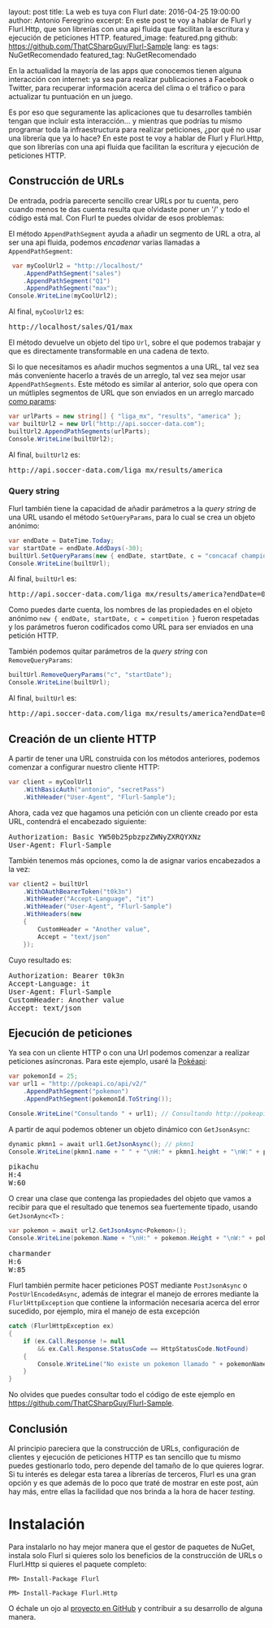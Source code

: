 layout: post
title: La web es tuya con Flurl
date: 2016-04-25 19:00:00
author: Antonio Feregrino
excerpt: En este post te voy a hablar de Flurl y Flurl.Http, que son librerías con una api fluida que facilitan la escritura y ejecución de peticiones HTTP.
featured_image: featured.png
github: https://github.com/ThatCSharpGuy/Flurl-Sample
lang: es
tags: NuGetRecomendado
featured_tag: NuGetRecomendado

En la actualidad la mayoría de las apps que conocemos tienen alguna interacción con internet: ya sea para realizar publicaciones a Facebook o Twitter, para recuperar información acerca del clima o el tráfico o para actualizar tu puntuación en un juego.

Es por eso que seguramente las aplicaciones que tu desarrolles también tengan que incluir esta interacción... y mientras que podrías tu mismo programar toda la infraestructura para realizar peticiones, ¿por qué no usar una librería que ya lo hace? En este post te voy a hablar de Flurl y Flurl.Http, que son librerías con una api fluida que facilitan la escritura y ejecución de peticiones HTTP.

## Construcción de URLs  
De entrada, podría parecerte sencillo crear URLs por tu cuenta, pero cuando menos te das cuenta resulta que olvidaste poner un '/' y todo el código está mal. Con Flurl te puedes olvidar de esos problemas:

El método `AppendPathSegment` ayuda a añadir un segmento de URL a otra, al ser una api fluida, podemos *encadenar* varias llamadas a `AppendPathSegment`:

```csharp  
 var myCoolUrl2 = "http://localhost/"
    .AppendPathSegment("sales")
    .AppendPathSegment("Q1")
    .AppendPathSegment("max");
Console.WriteLine(myCoolUrl2);
```  

Al final, `myCoolUrl2` es:

<pre>
http://localhost/sales/Q1/max
</pre> 

El método devuelve un objeto del tipo `Url`, sobre el que podemos trabajar y que es directamente transformable en una cadena de texto.

Si lo que necesitamos es añadir muchos segmentos a una URL, tal vez sea más conveniente hacerlo a través de un arreglo, tal vez sea mejor usar `AppendPathSegments`. Este método es similar al anterior, solo que opera con un mútliples segmentos de URL que son enviados en un arreglo marcado <a href="/params-c-sharp">como params</a>:

```csharp  
var urlParts = new string[] { "liga_mx", "results", "america" };
var builtUrl2 = new Url("http://api.soccer-data.com");
builtUrl2.AppendPathSegments(urlParts);
Console.WriteLine(builtUrl2);
```  

Al final, `builtUrl2` es:

<pre>
http://api.soccer-data.com/liga_mx/results/america
</pre> 

### Query string
Flurl también tiene la capacidad de añadir parámetros a la *query string* de una URL usando el método `SetQueryParams`, para lo cual se crea un objeto anónimo:

```csharp  
var endDate = DateTime.Today;
var startDate = endDate.AddDays(-30);
builtUrl.SetQueryParams(new { endDate, startDate, c = "concacaf champions league" });
Console.WriteLine(builtUrl);
```  

Al final, `builtUrl` es:

<pre>
http://api.soccer-data.com/liga_mx/results/america?endDate=04%2F25%2F2016%2000%3A00%3A00&startDate=03%2F26%2F2016%2000%3A00%3A00&c=concacaf%20champions%20league
</pre> 

Como puedes darte cuenta, los nombres de las propiedades en el objeto anónimo `new { endDate, startDate, c = competition }` fueron respetadas y los parámetros fueron codificados como URL para ser enviados en una petición HTTP.

También podemos quitar parámetros de la *query string* con `RemoveQueryParams`:

```csharp  
builtUrl.RemoveQueryParams("c", "startDate");
Console.WriteLine(builtUrl);
```  

Al final, `builtUrl` es:

<pre>
http://api.soccer-data.com/liga_mx/results/america?endDate=04%2F25%2F2016%2000%3A00%3A00
</pre> 

## Creación de un cliente HTTP
A partir de tener una URL construida con los métodos anteriores, podemos comenzar a configurar nuestro cliente HTTP:

```csharp  
var client = myCoolUrl1
    .WithBasicAuth("antonio", "secretPass")
    .WithHeader("User-Agent", "Flurl-Sample");
```  

Ahora, cada vez que hagamos una petición con un cliente creado por esta URL, contendrá el encabezado siguiente:

<pre>
Authorization: Basic YW50b25pbzpzZWNyZXRQYXNz  
User-Agent: Flurl-Sample
</pre> 

También tenemos más opciones, como la de asignar varios encabezados a la vez:

```csharp  
var client2 = builtUrl
    .WithOAuthBearerToken("t0k3n")
    .WithHeader("Accept-Language", "it")
    .WithHeader("User-Agent", "Flurl-Sample")
    .WithHeaders(new
    {
        CustomHeader = "Another value",
        Accept = "text/json"
    });
```  

Cuyo resultado es:

<pre>
Authorization: Bearer t0k3n  
Accept-Language: it  
User-Agent: Flurl-Sample  
CustomHeader: Another value  
Accept: text/json  
</pre> 

## Ejecución de peticiones
Ya sea con un cliente HTTP o con una Url podemos comenzar a realizar peticiones asíncronas. Para este ejemplo, usaré la <a href="http://pokeapi.co/" target="_blank">Pokéapi</a>:

```csharp  
var pokemonId = 25;
var url1 = "http://pokeapi.co/api/v2/"
    .AppendPathSegment("pokemon")
    .AppendPathSegment(pokemonId.ToString());

Console.WriteLine("Consultando " + url1); // Consultando http://pokeapi.co/api/v2/pokemon/25
```  

A partir de aquí podemos obtener un objeto dinámico con `GetJsonAsync`:

```csharp  
dynamic pkmn1 = await url1.GetJsonAsync(); // pkmn1 
Console.WriteLine(pkmn1.name + " " + "\nH:" + pkmn1.height + "\nW:" + pkmn1.weight + "\n");
```  

<pre>
pikachu
H:4
W:60
</pre>

O crear una clase que contenga las propiedades del objeto que vamos a recibir para que el resultado que tenemos sea fuertemente tipado, usando `GetJsonAync<T>` :

```csharp  
var pokemon = await url2.GetJsonAsync<Pokemon>();
Console.WriteLine(pokemon.Name + "\nH:" + pokemon.Height + "\nW:" + pokemon.Weight + "\n");
```  

<pre>
charmander
H:6
W:85
</pre>

Flurl también permite hacer peticiones POST mediante `PostJsonAsync` o `PostUrlEncodedAsync`, además de integrar el manejo de errores mediante la `FlurlHttpException` que contiene la información necesaria acerca del error sucedido, por ejemplo, mira el manejo de esta excepción

```csharp  
catch (FlurlHttpException ex)
{
    if (ex.Call.Response != null
        && ex.Call.Response.StatusCode == HttpStatusCode.NotFound)
    {
        Console.WriteLine("No existe un pokemon llamado " + pokemonName);
    }
}
```  


No olvides que puedes consultar todo el código de este ejemplo en <a href="https://github.com/ThatCSharpGuy/Flurl-Sample" target="_blank">https://github.com/ThatCSharpGuy/Flurl-Sample</a>.


## Conclusión
Al principio pareciera que la construcción de URLs, configuración de clientes y ejecución de peticiones HTTP es tan sencillo que tu mismo puedes gestionarlo todo, pero depende del tamaño de lo que quieres lograr. Si tu interés es delegar esta tarea a librerías de terceros, Flurl es una gran opción y es que además de lo poco que traté de mostrar en este post, aún hay más, entre ellas la facilidad que nos brinda a la hora de hacer *testing*.
 
# Instalación  
Para instalarlo no hay mejor manera que el gestor de paquetes de NuGet, instala solo Flurl si quieres solo los beneficios de la construcción de URLs o Flurl.Http si quieres el paquete completo:

```  
PM> Install-Package Flurl
```  

```  
PM> Install-Package Flurl.Http
```  

O échale un ojo al <a href="https://github.com/tmenier/Flurl" target="_blank" rel="nofollow">proyecto en GitHub</a> y contribuir a su desarrollo de alguna manera.